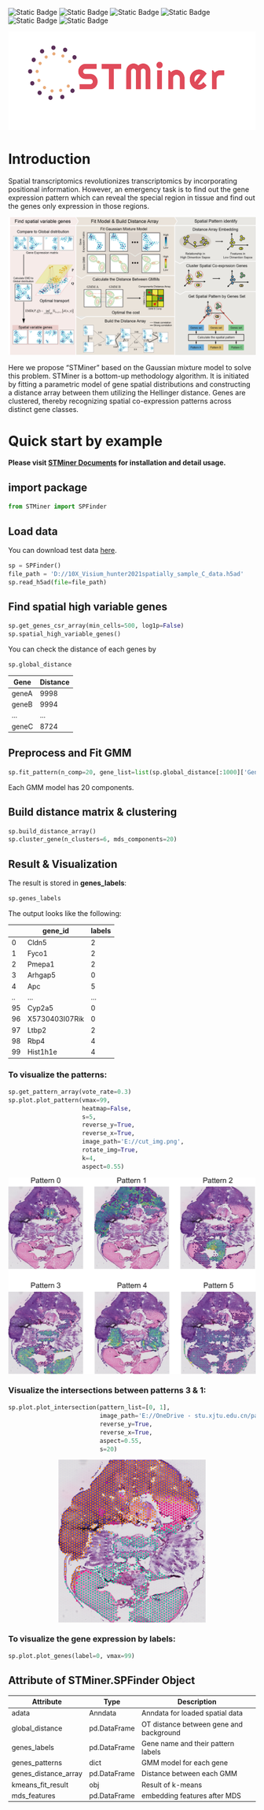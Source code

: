 ![Static Badge](https://img.shields.io/badge/License-MIT-blue)
![Static Badge](https://img.shields.io/badge/readthedocs-blue?logo=readthedocs&label=Documents)
![Static Badge](https://img.shields.io/badge/3.10-green?logo=python&label=Python&labelColor=yellow)
![Static Badge](https://img.shields.io/badge/Linux-blue?logo=Linux&logoColor=white)
![Static Badge](https://img.shields.io/badge/Windows-blue?logo=Windows&logoColor=white)
![Static Badge](https://img.shields.io/badge/macos-blue?logo=apple&logoColor=white)

<div align=center><img src="./pic/logo.png" height = "200"/></div>

# Introduction

Spatial transcriptomics revolutionizes transcriptomics by incorporating positional information. However, an emergency task is to find out the gene expression pattern which can reveal the special region in tissue and find out the genes only expression in those regions.

![STMiner](./pic/fig1.png)

Here we propose “STMiner” based on the Gaussian mixture model to solve this problem. STMiner is a bottom-up methodology
algorithm. It is initiated by fitting a parametric model of gene spatial distributions and constructing a distance array
between them utilizing the Hellinger distance. Genes are clustered, thereby recognizing spatial co-expression patterns
across distinct gene classes.



# Quick start by example
**Please visit [STMiner Documents](https://stminerdoc.readthedocs.io/en/latest/Introduction/Introduction.html) for installation and detail usage.**

## import package

```python
from STMiner import SPFinder
```

## Load data

You can download test data [here](https://www.ncbi.nlm.nih.gov/geo/query/acc.cgi?acc=GSM4838133).

```python
sp = SPFinder()
file_path = 'D://10X_Visium_hunter2021spatially_sample_C_data.h5ad'
sp.read_h5ad(file=file_path)
```

## Find spatial high variable genes

```python
sp.get_genes_csr_array(min_cells=500, log1p=False)
sp.spatial_high_variable_genes()
```

You can check the distance of each genes by

```python
sp.global_distance
```

| Gene  | Distance |
|-------|----------|
| geneA | 9998     |
| geneB | 9994     |
| ...   | ...      |
| geneC | 8724     |

## Preprocess and Fit GMM

```python
sp.fit_pattern(n_comp=20, gene_list=list(sp.global_distance[:1000]['Gene']))
```

Each GMM model has 20 components.

## Build distance matrix & clustering

```python
sp.build_distance_array()
sp.cluster_gene(n_clusters=6, mds_components=20)
```

## Result & Visualization

The result is stored in **genes_labels**:

```python
sp.genes_labels
```

The output looks like the following:

|    | gene_id        | labels |
|----|----------------|--------|
| 0  | Cldn5          | 2      |
| 1  | Fyco1          | 2      |
| 2  | Pmepa1         | 2      |
| 3  | Arhgap5        | 0      |
| 4  | Apc            | 5      |
| .. | ...            | ...    |
| 95 | Cyp2a5         | 0      |
| 96 | X5730403I07Rik | 0      |
| 97 | Ltbp2          | 2      |
| 98 | Rbp4           | 4      |
| 99 | Hist1h1e       | 4      |

### To visualize the patterns:

```python
sp.get_pattern_array(vote_rate=0.3)
sp.plot.plot_pattern(vmax=99,
                     heatmap=False,
                     s=5,
                     reverse_y=True,
                     reverse_x=True,
                     image_path='E://cut_img.png',
                     rotate_img=True,
                     k=4,
                     aspect=0.55)
```

<div  align="center">    
  <img src="./pic/scatterplot.png" width = "600" align=center />
</div>

### Visualize the intersections between patterns 3 & 1:

```python
sp.plot.plot_intersection(pattern_list=[0, 1],
                          image_path='E://OneDrive - stu.xjtu.edu.cn/paper/cut_img.png',
                          reverse_y=True,
                          reverse_x=True,
                          aspect=0.55,
                          s=20)
```

<div  align="center">    
  <img src="./pic/scatterplot_mx.png" width = "300" align=center />
</div>

### To visualize the gene expression by labels:

```python
sp.plot.plot_genes(label=0, vmax=99)
```

## Attribute of STMiner.SPFinder Object

| Attribute            | Type         | Description                             |
|----------------------|--------------|-----------------------------------------|
| adata                | Anndata      | Anndata for loaded spatial data         |
| global_distance      | pd.DataFrame | OT distance between gene and background |
| genes_labels         | pd.DataFrame | Gene name and their pattern labels      |
| genes_patterns       | dict         | GMM model for each gene                 |
| genes_distance_array | pd.DataFrame | Distance between each GMM               |
| kmeans_fit_result    | obj          | Result of k-means                       |
| mds_features         | pd.DataFrame | embedding features after MDS            |

